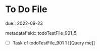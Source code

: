 # To Do File

due:: 2022-09-23

metadatafield:: todoTestFile_901_5

- [ ] Task of todoTestFile_901 1 [[Query me]]
